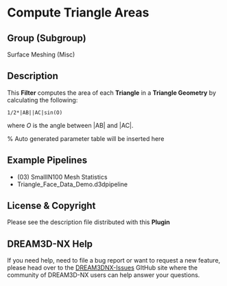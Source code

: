 # Compute Triangle Areas

## Group (Subgroup)

Surface Meshing (Misc)

## Description

This **Filter** computes the area of each **Triangle** in a **Triangle Geometry** by calculating the following:

    1/2*|AB||AC|sin(O)

where *O* is the angle between |AB| and |AC|.

% Auto generated parameter table will be inserted here

## Example Pipelines

+ (03) SmallIN100 Mesh Statistics
+ Triangle_Face_Data_Demo.d3dpipeline

## License & Copyright

Please see the description file distributed with this **Plugin**

## DREAM3D-NX Help

If you need help, need to file a bug report or want to request a new feature, please head over to the [DREAM3DNX-Issues](https://github.com/BlueQuartzSoftware/DREAM3DNX-Issues/discussions) GItHub site where the community of DREAM3D-NX users can help answer your questions.
